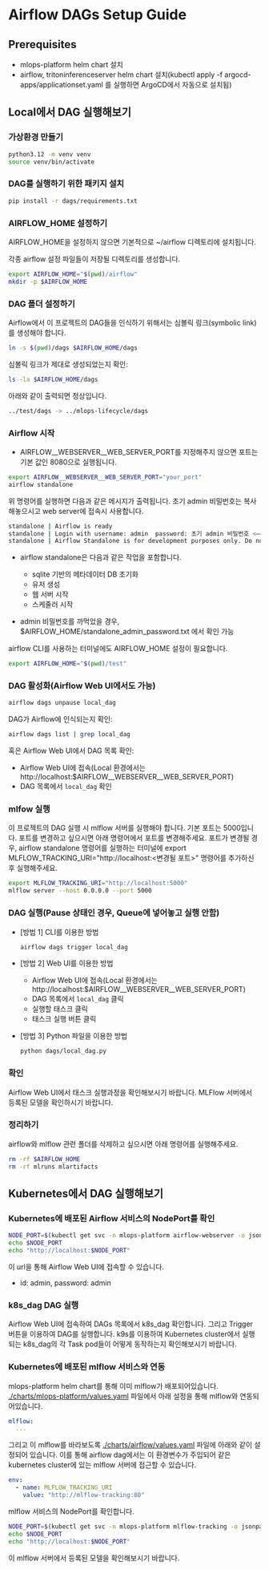 # Airflow DAGs Setup Guide

## Prerequisites
- mlops-platform helm chart 설치
- airflow, tritoninferenceserver helm chart 설치(kubectl apply -f argocd-apps/applicationset.yaml 를 실행하면 ArgoCD에서 자동으로 설치됨)

## Local에서 DAG 실행해보기

### 가상환경 만들기

```bash
python3.12 -m venv venv
source venv/bin/activate
```

### DAG를 실행하기 위한 패키지 설치

```bash
pip install -r dags/requirements.txt
```

### AIRFLOW_HOME 설정하기

AIRFLOW_HOME을 설정하지 않으면 기본적으로 ~/airflow 디렉토리에 설치됩니다.

각종 airflow 설정 파일들이 저장될 디렉토리를 생성합니다.
```bash
export AIRFLOW_HOME="$(pwd)/airflow"
mkdir -p $AIRFLOW_HOME
```

### DAG 폴더 설정하기

Airflow에서 이 프로젝트의 DAG들을 인식하기 위해서는 심볼릭 링크(symbolic link)를 생성해야 합니다.
```bash
ln -s $(pwd)/dags $AIRFLOW_HOME/dags
```

심볼릭 링크가 제대로 생성되었는지 확인:
```bash
ls -la $AIRFLOW_HOME/dags
```

아래와 같이 출력되면 정상입니다.
```bash
../test/dags -> ../mlops-lifecycle/dags
```

### Airflow 시작
* AIRFLOW__WEBSERVER__WEB_SERVER_PORT를 지정해주지 않으면 포트는 기본 값인 8080으로 실행됩니다.
```bash
export AIRFLOW__WEBSERVER__WEB_SERVER_PORT="your_port"
airflow standalone
```
위 명령어를 실행하면 다음과 같은 메시지가 출력됩니다.
초기 admin 비밀번호는 복사해놓으시고 web server에 접속시 사용합니다.
```bash
standalone | Airflow is ready
standalone | Login with username: admin  password: 초기 admin 비밀번호 <—— 복사해놓기!!
standalone | Airflow Standalone is for development purposes only. Do not use this in production!
```

- airflow standalone은 다음과 같은 작업을 포함합니다.
   - sqlite 기반의 메타데이터 DB 초기화
   - 유저 생성
   - 웹 서버 시작
   - 스케줄러 시작

- admin 비밀번호를 까먹었을 경우, $AIRFLOW_HOME/standalone_admin_password.txt 에서 확인 가능

airflow CLI를 사용하는 터미널에도 AIRFLOW_HOME 설정이 필요합니다.
```bash
export AIRFLOW_HOME="$(pwd)/test"
```

### DAG 활성화(Airflow Web UI에서도 가능)
```bash
airflow dags unpause local_dag
```

DAG가 Airflow에 인식되는지 확인:
```bash
airflow dags list | grep local_dag
```

혹은 Airflow Web UI에서 DAG 목록 확인:
   - Airflow Web UI에 접속(Local 환경에서는 http://localhost:$AIRFLOW__WEBSERVER__WEB_SERVER_PORT)
   - DAG 목록에서 `local_dag` 확인

### mlfow 실행

이 프로젝트의 DAG 실행 시 mlflow 서버를 실행해야 합니다. 기본 포트는 5000입니다. 포트를 변경하고 싶으시면 아래 명령어에서 포트를 변경해주세요.
포트가 변경될 경우, airflow standalone 명령어를 실행하는 터미널에 export MLFLOW_TRACKING_URI="http://localhost:<변경될 포트>" 명령어를 추가하신 후 실행해주세요.

```bash
export MLFLOW_TRACKING_URI="http://localhost:5000"
mlflow server --host 0.0.0.0 --port 5000
```

### DAG 실행(Pause 상태인 경우, Queue에 넣어놓고 실행 안함)

- [방법 1] CLI를 이용한 방법
   ```bash
   airflow dags trigger local_dag
   ```

- [방법 2] Web UI를 이용한 방법
   - Airflow Web UI에 접속(Local 환경에서는 http://localhost:$AIRFLOW__WEBSERVER__WEB_SERVER_PORT)
   - DAG 목록에서 `local_dag` 클릭
   - 실행할 태스크 클릭
   - 태스크 실행 버튼 클릭

- [방법 3] Python 파일을 이용한 방법
   ```bash
   python dags/local_dag.py
   ```

### 확인
Airflow Web UI에서 태스크 실행과정을 확인해보시기 바랍니다.
MLFlow 서버에서 등록된 모델을 확인하시기 바랍니다.

### 정리하기
airflow와 mlflow 관련 폴더를 삭제하고 싶으시면 아래 명령어를 실행해주세요.
```bash
rm -rf $AIRFLOW_HOME
rm -rf mlruns mlartifacts
```

## Kubernetes에서 DAG 실행해보기

### Kubernetes에 배포된 Airflow 서비스의 NodePort를 확인

```bash
NODE_PORT=$(kubectl get svc -n mlops-platform airflow-webserver -o jsonpath='{.spec.ports[0].nodePort}')
echo $NODE_PORT
echo "http://localhost:$NODE_PORT"
```

이 url을 통해 Airflow Web UI에 접속할 수 있습니다.
- id: admin, password: admin

### k8s_dag DAG 실행
Airflow Web UI에 접속하여 DAGs 목록에서 k8s_dag 확인합니다. 그리고 Trigger 버튼을 이용하여 DAG를 실행합니다.
k9s를 이용하여 Kubernetes cluster에서 실행되는 k8s_dag의 각 Task pod들이 어떻게 동작하는지 확인해보시기 바랍니다.

### Kubernetes에 배포된 mlflow 서비스와 연동

mlops-platform helm chart를 통해 이미 mlflow가 배포되어있습니다.
[./charts/mlops-platform/values.yaml](./charts/mlops-platform/values.yaml) 파일에서 아래 설정을 통해 mlflow와 연동되어있습니다.
```yaml
mlflow:
  ...
```

그리고 이 mlflow를 바라보도록 [./charts/airflow/values.yaml](./charts/airflow/values.yaml) 파일에 아래와 같이 설정되어 있습니다. 이를 통해 airflow dag에서는 이 환경변수가 주입되어 같은 kubernetes cluster에 있는 mlflow 서버에 접근할 수 있습니다.
```yaml
env:
  - name: MLFLOW_TRACKING_URI
    value: "http://mlflow-tracking:80"
```

mlflow 서비스의 NodePort를 확인합니다.

```bash
NODE_PORT=$(kubectl get svc -n mlops-platform mlflow-tracking -o jsonpath='{.spec.ports[0].nodePort}')
echo $NODE_PORT
echo "http://localhost:$NODE_PORT"
```

이 mlflow 서버에서 등록된 모델을 확인해보시기 바랍니다.
